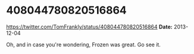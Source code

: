 # 408044780820516864
https://twitter.com/TomFrankly/status/408044780820516864
**Date:** 2013-12-04

Oh, and in case you're wondering, Frozen was great. Go see it.
